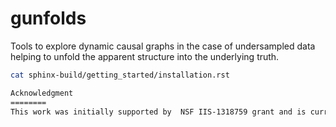 gunfolds
========

Tools to explore dynamic causal graphs in the case of  undersampled data helping to unfold the apparent structure into the underlying truth.

```bash
cat sphinx-build/getting_started/installation.rst

Acknowledgment
========
This work was initially supported by  NSF IIS-1318759 grant and is currently supported by NIH 1R01MH129047.
